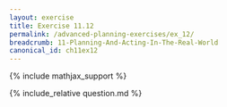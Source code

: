 ```yaml
---
layout: exercise
title: Exercise 11.12
permalink: /advanced-planning-exercises/ex_12/
breadcrumb: 11-Planning-And-Acting-In-The-Real-World
canonical_id: ch11ex12
---
```


{% include mathjax_support %}
<div id="hiddden">{% include_relative question.md %}</div>